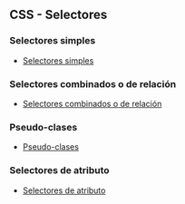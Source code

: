 ## CSS - Selectores

### Selectores simples
- [Selectores simples](https://www.w3schools.com/css/css_selectors.asp)

### Selectores combinados o de relación
- [Selectores combinados o de relación](https://www.w3schools.com/css/css_combinators.asp)

### Pseudo-clases
- [Pseudo-clases](https://www.w3schools.com/css/css_pseudo_classes.asp)

### Selectores de atributo
- [Selectores de atributo](https://www.w3schools.com/css/css_attribute_selectors.asp)